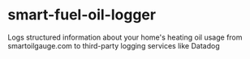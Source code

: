 # smart-fuel-oil-logger
Logs structured information about your home's heating oil usage from smartoilgauge.com to third-party logging services like Datadog

